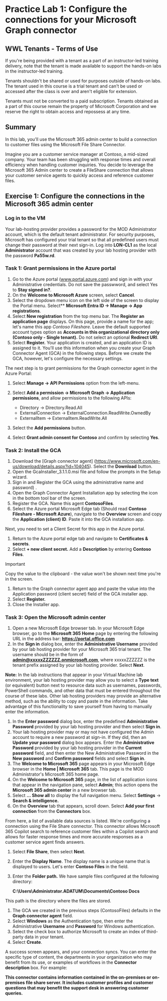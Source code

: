 # Practice Lab 1: Configure the connections for your Microsoft Graph connector

## WWL Tenants - Terms of Use

If you're being provided with a tenant as a part of an instructor-led training delivery, note that the tenant is made available to support the hands-on labs in the instructor-led training.

Tenants shouldn't be shared or used for purposes outside of hands-on labs. The tenant used in this course is a trial tenant and can't be used or accessed after the class is over and aren't eligible for extension.

Tenants must not be converted to a paid subscription. Tenants obtained as a part of this course remain the property of Microsoft Corporation and we reserve the right to obtain access and repossess at any time.

## Summary

In this lab, you'll use the Microsoft 365 admin center to build a connection to customer files using the Microsoft File Share Connector.

Imagine you are a customer service manager at Contoso, a mid-sized company. Your team has been struggling with response times and overall efficiency when handling customer inquiries. You decide to leverage the Microsoft 365 Admin center to create a FileShare connection that allows your customer service agents to quickly access and reference customer files.

## Exercise 1: Configure the connections in the Microsoft 365 admin center

### Log in to the VM

Your lab-hosting provider provides a password for the MOD Administrator account, which is the default tenant administrator. For security purposes, Microsoft has configured your trial tenant so that all predefined users must change their password at their next sign-in. Log into **LON-CL1** as the local **Administrator** account that was created by your lab hosting provider with the password **Pa55w.rd**.

### Task 1: Grant permissions in the Azure portal

1. Go to the Azure portal (www.portal.azure.com)  and sign in with your Administrative credentials. Do not save the passwword, and select Yes to **Stay signed in?**.
2. On the **Welcome to Microsoft Azure** screen, select **Cancel**.
1. Select the dropdown menu icon on the left side of the screen to display the Portal menu. Select** **Microsoft Entra ID -> Manage -> App registrations**.
1. Select **New registration** from the top menu bar. The **Register an application page** displays. On this page, provide a name for the app; let's name this app _Contoso Fileshare_. Leave the default supported account types option as **Accounts in this organizational directory only (Contoso only - Single tenant).** Do not select an optional **Redirect URI**.
1. Select **Register.** Your application is created, and an application ID is assigned to it. You'll use this information when you create your Graph Connector Agent (GCA) in the following steps. Before we create the GCA, however, let's configure the necessary settings.

The next step is to grant permissions for the Graph connector agent in the Azure Portal:

1. Select **Manage -> API Permissions** option from the left-menu.
1. Select **Add a permission -> Microsoft Graph -> Application permissions**, and allow permissions to the following APIs:

    - Directory -> Directory.Read.All
    - ExternalConnection -> ExternalConnection.ReadWrite.OwnedBy
    - ExternalItem -> ExternalItem.ReadWrite.All
      
1. Select the **Add permissions** button.
1. Select **Grant admin consent for Contoso** and confirm by selecting **Yes**.

### Task 2: Install the GCA

1. Download the [Graph connector agent] (https://www.microsoft.com/en-us/download/details.aspx?id=104045). Select the **Download** button.
1. Open the GcaInstaller_3.1.1.0.msi file and follow the prompts in the Setup wizard.
1. Sign in and Register the GCA using the administrative name and password) .
1. Open the Graph Connector Agent Installation app by selecting the icon in the bottom tool bar of the screen.
1. Register the GCA. Name this agent **ContosoFiles**.
1. Select the Azure portal Microsoft Edge tab (Should read **Contoso Fileshare - Microsoft Azure**), navigate to the **Overview** screen and copy the **Application (client) ID**. Paste it into the GCA installation app.

Next, you need to set a Client Secret for this app in the Azure portal.

1. Return to the Azure portal edge tab and navigate to **Certificates & secrets**.
1. Select **+ new client secret.** Add a **Description** by entering **Contoso Files**.

> [!IMPORTANT]
> Copy the value to the clipboard - the value won't be shown next time you're in the screen.

1. Return to the Graph connector agent app and paste the value into the Application password (client secret) field of the GCA installer app.
1. Select **Register.**
1. Close the Installer app.

### Task 3: Open the Microsoft admin center

1. Open a new Microsoft Edge browser tab. In your Microsoft Edge browser, go to the **Microsoft 365 Home** page by entering the following URL in the address bar: **<https://portal.office.com>**
1. In the **Sign in** dialog box, enter the **Administrative Username** provided by your lab hosting provider for your Microsoft 365 trial tenant. The username should be in the form of **<admin@xxxxxZZZZZZ.onmicrosoft.com>**, where xxxxxZZZZZZ is the tenant prefix assigned by your lab hosting provider. Select **Next**.

**Note:** In the lab instructions that appear in your Virtual Machine lab environment, your lab hosting provider may allow you to select a **Type text** (or equivalent) button next to resource data such as usernames, passwords, PowerShell commands, and other data that must be entered throughout the course of these labs. Other lab hosting providers may provide an alternative method, such as the ability to copy and paste in the information. Take advantage of this functionality to save yourself from having to manually enter the information.

1. In the **Enter password** dialog box, enter the predefined **Administrative Password** provided by your lab hosting provider and then select **Sign in**.
1. Your lab hosting provider may or may not have configured the Admin account to require a new password at sign-in. If they did, then an **Update your password** dialog box appears. Enter the **Administrative Password** provided by your lab hosting provider in the **Current password** field, and then enter the New Administrative Password in the **New password** and **Confirm password** fields and select **Sign in**.
1. The **Welcome to Microsoft 365** page appears in your Microsoft Edge browser in the **Home | Microsoft 365** tab. This page is the MOD Administrator's Microsoft 365 home page.
1. On the **Welcome to Microsoft 365** page, in the list of application icons that appear in the navigation pane, select **Admin**; this action opens the **Microsoft 365 admin center** in a new browser tab.
1. Select **… Show all** to display the full navigation menu. Select **Settings** -> **Search & intelligence.**
1. On the **Overview** tab that appears, scroll down. Select **Add your first connection** from the **Connectors** box.

From here, a list of available data sources is listed. We're configuring a connection using the File Share connector. This connector allows Microsoft 365 Copilot search to reference customer files within a Copilot search and allows for faster response times and more accurate responses as a customer service agent finds answers.

1. Select **File Share**, then select **Next**.
1. Enter the **Display Name**. The display name is a unique name that is displayed to users. Let's enter **Contoso Files** in the field.
1. Enter the **Folder path.** We have sample files configured at the following directory:

   **C:\Users\Administrator.ADATUM\Documents\Contoso Docs**

This path is the directory where the files are stored.

1. The GCA we created in the previous steps (ContosoFiles) defaults in the **Graph connector agent** field.
1. Select  **Windows** as the Authentication type, then enter the Administrative **Username** and **Password** for Windows authentication.
1. Select the check box to authorize Microsoft to create an index of third-party data in your tenant.
1. Select **Create**.

A success screen appears, and your connection syncs. You can enter the specific type of content, the departments in your organization who may benefit from its use, or examples of workflows in the **Connector description** box. For example:

**This connector contains information contained in the on-premises or on-premises file share server. It includes customer profiles and customer questions that may benefit the support desk in answering customer queries.**
